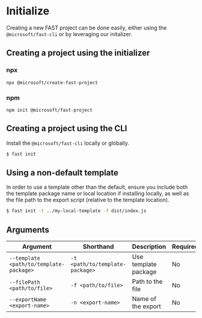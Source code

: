 # Initialize

Creating a new FAST project can be done easily, either using the `@microsoft/fast-cli` or by leveraging our initalizer.

## Creating a project using the initializer

### npx

`npx @microsoft/create-fast-project`

### npm

`npm init @microsoft/fast-project`

## Creating a project using the CLI

Install the `@microsoft/fast-cli` locally or globally.

```bash
$ fast init
```

## Using a non-default template

In order to use a template other than the default, ensure you include both the template package name or local location if installing locally, as well as the file path to the export script (relative to the template location).

```bash
$ fast init -t ../my-local-template -f dist/index.js
```

## Arguments

Argument | Shorthand | Description | Required | Default
---------|-----------|-------------|----------|--------
`--template <path/to/template-package>` | `-t <path/to/template-package>` | Use template package | No | "@microsoft/cfp-template"
`--filePath <path/to/file>` | `-f <path/to/file>` | Path to the file | No | "dist/esm/index.js"
`--exportName <export-name>` | `-n <export-name>` | Name of the export | No | "default"
